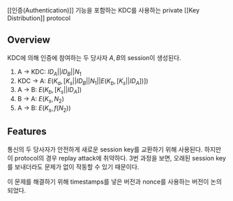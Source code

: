 [[인증(Authentication)]] 기능을 포함하는 KDC를 사용하는 private [[Key Distribution]] protocol
## Overview
KDC에 의해 인증에 참여하는 두 당사자 $A, B$의 session이 생성된다. 
1. A $\rightarrow$ KDC: $ID_A || ID_B || N_1$
2. KDC $\rightarrow$ A: $E(K_a, [K_s || ID_B || N_1 || E(K_b, [K_s || ID_A])])$
3. A $\rightarrow$ B: $E(K_b, [K_s || ID_A])$
4. B $\rightarrow$ A: $E(K_s, N_2)$
5. A $\rightarrow$ B: $E(K_s, f(N_2))$
## Features
통신의 두 당사자가 안전하게 새로운 session key를 교환하기 위해 사용된다. 하지만 이 protocol의 경우 replay attack에 취약하다. 3번 과정을 보면, 오래된 session key를 보내더라도 문제가 없이 작동할 수 있기 때문이다. 

이 문제를 해결하기 위해 timestamps를 넣은 버전과 nonce를 사용하는 버전이 논의되었다. 
